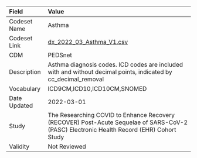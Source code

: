 |Field        |Value                                                                                                                                    |
|:------------|:----------------------------------------------------------------------------------------------------------------------------------------|
|Codeset Name |Asthma                                                                                                                                   |
|Codeset Link |[dx_2022_03_Asthma_V1.csv](https://github.com/PEDSnet/Variable-Dictionary/blob/main/conditions/dx_2022_03_Asthma_V1.csv.csv)             |
|CDM          |PEDSnet                                                                                                                                  |
|Description  |Asthma diagnosis codes. ICD codes are included with and without decimal points, indicated by cc_decimal_removal                          |
|Vocabulary   |ICD9CM,ICD10,ICD10CM,SNOMED                                                                                                              |
|Date Updated |2022-03-01                                                                                                                               |
|Study        |The Researching COVID to Enhance Recovery (RECOVER) Post-Acute Sequelae of SARS-CoV-2 (PASC) Electronic Health Record (EHR) Cohort Study |
|Validity     |Not Reviewed                                                                                                                             |
